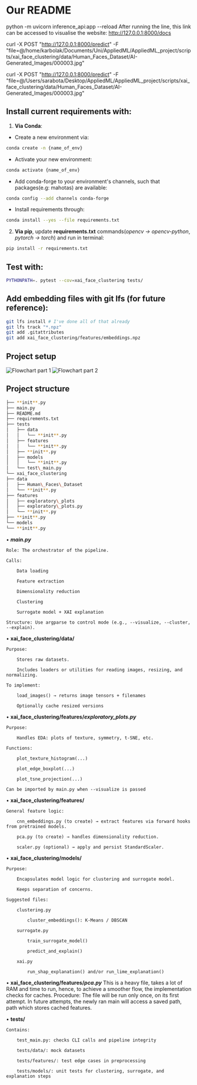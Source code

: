 # Our README

python -m uvicorn inference_api:app --reload
After running the line, this link can be accessed to visualise the website: http://127.0.0.1:8000/docs

curl -X POST "http://127.0.0.1:8000/predict" -F "file=@/home/karbolak/Documents/Uni/AppliedML/AppliedML_project/scripts/xai_face_clustering/data/Human_Faces_Dataset/AI-Generated_Images/000003.jpg"

curl -X POST "http://127.0.0.1:8000/predict" -F "file=@/Users/sarabota/Desktop/AppliedML/AppliedML_project/scripts/xai_face_clustering/data/Human_Faces_Dataset/AI-Generated_Images/000003.jpg"


## Install current requirements with:
1. **Via Conda**:

- Create a new environment via:
    
```bash
conda create -n {name_of_env}
```
        
- Activate your new environment:
```zsh
conda activate {name_of_env}
```
        
- Add conda-forge to your environment's channels, such that packages(e.g: mahotas) are available:
    
```zsh
conda config --add channels conda-forge
```
        
- Install requirements through:
    
```zsh
conda install --yes --file requirements.txt
```


    
2. **Via pip**, update **requirements.txt** commands(*opencv -> opencv-python*, *pytorch -> torch*) and run in terminal:
```zsh
pip install -r requirements.txt
```

## Test with:
```zsh
PYTHONPATH=. pytest --cov=xai_face_clustering tests/  
```

## Add embedding files with git lfs (for future reference):
```zsh
git lfs install # I've done all of that already
git lfs track "*.npz"
git add .gitattributes
git add xai_face_clustering/features/embeddings.npz 
```

## Project setup

![Flowchart part 1](flowchart_1.png "Flowchart part 1")
![Flowchart part 2](flowchart_2.png "Flowchart part 2")

## Project structure

```zsh
├── **init**.py
├── main.py
├── README.md
├── requirements.txt
├── tests
│   ├── data
│   │   └── **init**.py
│   ├── features
│   │   └── **init**.py
│   ├── **init**.py
│   ├── models
│   │   └── **init**.py
│   └── test\_main.py
└── xai_face_clustering
├── data
│   ├── Human\_Faces\_Dataset
│   └── **init**.py
├── features
│   ├── exploratory\_plots
│   ├── exploratory\_plots.py
│   └── **init**.py
├── **init**.py
└── models
└── **init**.py
```

• **_main.py_**

    Role: The orchestrator of the pipeline.

    Calls:

        Data loading

        Feature extraction

        Dimensionality reduction

        Clustering

        Surrogate model + XAI explanation

    Structure: Use argparse to control mode (e.g., --visualize, --cluster, --explain).

• **xai_face_clustering/data/**

    Purpose:

        Stores raw datasets.

        Includes loaders or utilities for reading images, resizing, and normalizing.

    To implement:

        load_images() → returns image tensors + filenames

        Optionally cache resized versions

• **xai_face_clustering/features/_exploratory_plots.py_**

    Purpose:

        Handles EDA: plots of texture, symmetry, t-SNE, etc.

    Functions:

        plot_texture_histogram(...)

        plot_edge_boxplot(...)

        plot_tsne_projection(...)

    Can be imported by main.py when --visualize is passed

• **xai_face_clustering/features/**

    General feature logic:

        cnn_embeddings.py (to create) → extract features via forward hooks from pretrained models.

        pca.py (to create) → handles dimensionality reduction.

        scaler.py (optional) → apply and persist StandardScaler.

• **xai_face_clustering/models/**

    Purpose:

        Encapsulates model logic for clustering and surrogate model.

        Keeps separation of concerns.

    Suggested files:

        clustering.py

            cluster_embeddings(): K-Means / DBSCAN

        surrogate.py

            train_surrogate_model()

            predict_and_explain()

        xai.py

            run_shap_explanation() and/or run_lime_explanation()
• **xai_face_clustering/features/_pca.py_**
    This is a heavy file, takes a lot of RAM and time to run, hence, to achieve a smoother flow, the implementation checks for caches.
    Procedure:
        The file will be run only once, on its first attempt. 
        In future attempts, the newly ran main will access a saved path, path which stores cached features.

• **tests/**

    Contains:

        test_main.py: checks CLI calls and pipeline integrity

        tests/data/: mock datasets

        tests/features/: test edge cases in preprocessing

        tests/models/: unit tests for clustering, surrogate, and explanation steps



<!---
# Applied ML Template 🛠️


**Welcome to Applied Machine Learning!** This template is designed to streamline the development process and boost the quality of your code.

Before getting started with your projects, we encourage you to carefully read the sections below and familiarise yourselves with the proposed tools.

## Prerequisites
Make sure you have the following software and tools installed:

- **PyCharm**: We recommend using PyCharm as your IDE, since it offers a highly tailored experience for Python development. You can get a free student license [here](https://www.jetbrains.com/community/education/#students/).

- **Pipenv**: Pipenv is used for dependency management. This tools enables users to easily create and manage virtual environments. To install Pipenv, use the following command:
    ```bash
    $ pip install --user pipenv
    ```
    For detailed installation instructions, [click here](https://pipenv.pypa.io/en/latest/installation.html).

- **Git LFS**: Instead of committing large files to your repository, you should store and manage them using Git LFS. For installation information, [click here](https://github.com/git-lfs/git-lfs?utm_source=gitlfs_site&utm_medium=installation_link&utm_campaign=gitlfs#installing).

## Getting Started
### Setting up your own repository
1. Fork this repository.
2. Clone your fork locally.
3. Configure a remote pointing to the upstream repository to sync changes between your fork and the original repository.
   ```bash
   git remote add upstream https://github.com/ivopascal/Applied-ML-Template
   ```
   **Don't skip this step.** We might update the original repository, so you should be able to easily pull our changes.
   
   To update your forked repo follow these steps:
   1. `git fetch upstream`
   2. `git rebase upstream/main`
   3. `git push origin main`
      
      Sometimes you may need to use `git push --force origin main`. Only use this flag the first time you push after you rebased, and be careful as you might overwrite your teammates' changes.
### Git LFS
1. Set it up for your user account (only once, not each time you want to use it).
    ```bash
    git lfs install
    ```
2. Select the files that Git LFS should manage. To track all files of a certain type, you can use a wildcard as in the command below.
    ```bash
   git lfs track "*.psd"
    ```
3. Add _.gitattributes_ to the staging area.
    ```bash
    git add .gitattributes
    ```
That's all, you can commit and push as always. The tracked files will be automatically stored with Git LFS.

### Pipenv
This tool is incredibly easy to use. Let's **install** our first package, which you will all need in your projects.

```bash
pipenv install pre-commit
```

After running this command, you will notice that two files were created, namely, _Pipfile_ and _Pipfile.lock_. _Pipfile_ is the configuration file that specifies all the dependencies in your virtual environment.

To **uninstall** a package, you can run the command:
```bash
pipenv uninstall <package-name>
```

To **activate** the virtual environment, run `pipenv shell`. You can now use the environment as you wish. To **deactivate** the environment run the command `exit`.

If you **already have access to a Pipfile**, you can install the dependencies using `pipenv install`.

For a comprehensive list of commands, consult the [official documentation](https://pipenv.pypa.io/en/latest/cli.html).

### Unit testing
You are expected to test your code using unit testing, which is a technique where small individual components of your code are tested in isolation.

An **example** is given in _tests/test_main.py_, which uses the standard _unittest_ Python module to test whether the function _hello_world_ from _main.py_ works as expected.

To run all the tests developed using _unittest_, simply use:
```bash
python -m unittest discover tests
```
If you wish to see additional details, run it in verbose mode:
```bash
python -m unittest discover -v tests
```

### Pre-commit
Another good coding practice is using pre-commit hooks. This is used to inspect the code before committing to ensure it matches your standards.

In this course, we will be using two hooks (already configured in _.pre-commit-config.yaml_):
- Unit testing
- Flake8 (checks your code for errors, styling issues and complexity)

Since we have already configured the hooks, all you need to do is run:
```bash
pre-commit install
```
Now `pre-commit` will automatically run whenever you want to commit something to the repository.

## Get Coding
You are now ready to start working on your projects.

We recommend following the same folder structure as in the original repository. This will make it easier for you to have cleaner and consistent code, and easier for us to follow your progress and help you.

Your repository should look something like this:
```bash
├───data  # Stores .csv
├───models  # Stores .pkl
├───notebooks  # Contains experimental .ipynbs
├───project_name
│   ├───data  # For data processing, not storing .csv
│   ├───features
│   └───models  # For model creation, not storing .pkl
├───reports
├───tests
│   ├───data
│   ├───features
│   └───models
├───.gitignore
├───.pre-commit-config.yaml
├───main.py
├───train_model.py
├───Pipfile
├───Pipfile.lock
├───README.md
```

**Good luck and happy coding! 🚀**
-->

